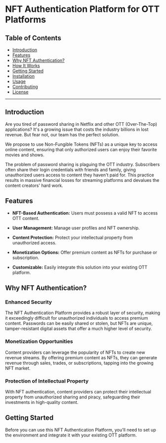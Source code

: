 # NFT Authentication Platform for OTT Platforms

## Table of Contents
- [Introduction](#introduction)
- [Features](#features)
- [Why NFT Authentication?](#why-nft-authentication)
- [How It Works](#how-it-works)
- [Getting Started](#getting-started)
- [Installation](#installation)
- [Usage](#usage)
- [Contributing](#contributing)
- [License](#license)

---

## Introduction

Are you tired of password sharing in Netflix and other OTT (Over-The-Top) applications? It's a growing issue that costs the industry billions in lost revenue. But fear not, our team has the perfect solution.

We propose to use Non-Fungible Tokens (NFTs) as a unique key to access online content, ensuring that only authorized users can enjoy their favorite movies and shows.

The problem of password sharing is plaguing the OTT industry. Subscribers often share their login credentials with friends and family, giving unauthorized users access to content they haven't paid for. This practice results in massive financial losses for streaming platforms and devalues the content creators' hard work.

## Features

- **NFT-Based Authentication:** Users must possess a valid NFT to access OTT content.

- **User Management:** Manage user profiles and NFT ownership.

- **Content Protection:** Protect your intellectual property from unauthorized access.

- **Monetization Options:** Offer premium content as NFTs for purchase or subscription.

- **Customizable:** Easily integrate this solution into your existing OTT platform.

## Why NFT Authentication?

### Enhanced Security

The NFT Authentication Platform provides a robust layer of security, making it exceedingly difficult for unauthorized individuals to access premium content. Passwords can be easily shared or stolen, but NFTs are unique, tamper-resistant digital assets that offer a much higher level of security.

### Monetization Opportunities

Content providers can leverage the popularity of NFTs to create new revenue streams. By offering premium content as NFTs, they can generate revenue through sales, trades, or subscriptions, tapping into the growing NFT market.

### Protection of Intellectual Property

With NFT authentication, content providers can protect their intellectual property from unauthorized sharing and piracy, safeguarding their investments in high-quality content.


## Getting Started

Before you can use this NFT Authentication Platform, you'll need to set up the environment and integrate it with your existing OTT platform.

